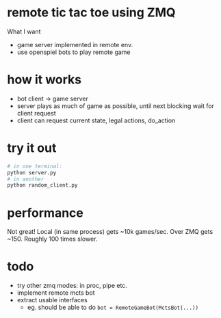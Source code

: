 # remote tic tac toe using ZMQ

What I want
- game server implemented in remote env.
- use openspiel bots to play remote game

# how it works
- bot client -> game server
- server plays as much of game as possible, until next blocking wait for client
  request
- client can request current state, legal actions, do_action

# try it out
```sh
# in one terminal:
python server.py
# in another
python random_client.py
```

# performance
Not great! Local (in same process) gets ~10k games/sec. Over ZMQ gets ~150.
Roughly 100 times slower.


# todo
- try other zmq modes: in proc, pipe etc.
- implement remote mcts bot
- extract usable interfaces
  - eg. should be able to do `bot = RemoteGameBot(MctsBot(...))`
